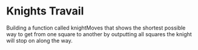 # Knights Travail
 Building a function called knightMoves that shows the shortest possible way to get from one square to another by outputting all squares the knight will stop on along the way.
